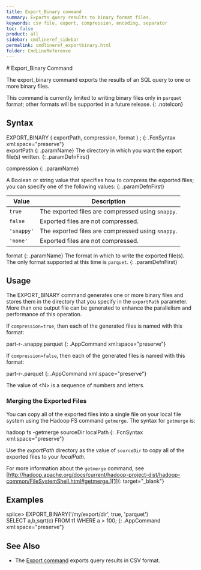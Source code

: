 ```yaml
---
title: Export_Binary command
summary: Exports query results to binary format files.
keywords: csv file, export, compression, encoding, separator
toc: false
product: all
sidebar: cmdlineref_sidebar
permalink: cmdlineref_exportbinary.html
folder: CmdLineReference
---
```

<section>
<div class="TopicContent" data-swiftype-index="true" markdown="1">
# Export_Binary Command

The <span class="AppCommand">export_binary</span> command exports the results
of an SQL query to one or more binary files.

This command is currently limited to writing binary files only in `parquet` format; other formats will be supported in a future release.
{: .noteIcon}

## Syntax

<div class="fcnWrapperWide" markdown="1">
    EXPORT_BINARY ( exportPath,
                    compression,
                    format )  <SQL_QUERY>;
{: .FcnSyntax xml:space="preserve"}

</div>
<div class="paramList" markdown="1">
exportPath
{: .paramName}
The directory in which you want the export file(s) written.
{: .paramDefnFirst}

compression
{: .paramName}

A Boolean or string value that specifies how to compress the exported files; you can specify one of
the following values:
{: .paramDefnFirst}

<div markdown="0">
    <table summary="Possible values for compression">
            <col />
            <col />
            <thead>
                <tr>
                    <th>Value</th>
                    <th>Description</th>
                </tr>
            </thead>
            <tbody>
                <tr>
                    <td><code>true</code></td>
                    <td>The exported files are compressed using <code>snappy</code>.</td>
                </tr>
                <tr>
                    <td><code>false</code></td>
                    <td>Exported files are not compressed.</td>
                </tr>
                <tr>
                    <td><code>'snappy'</code></td>
                    <td>The exported files are compressed using <code>snappy</code>.</td>
                </tr>
                <tr>
                    <td><code>'none'</code></td>
                    <td>Exported files are not compressed.</td>
                </tr>
            </tbody>
        </table>
</div>

format
{: .paramName}
The format in which to write the exported file(s). The only format supported at this time is `parquet`.
{: .paramDefnFirst}
</div>

## Usage

The <span class="AppCommand">EXPORT_BINARY</span> command generates one or
more binary files and stores them in the directory that you specify in the
`exportPath` parameter. More than one output file can be generated to
enhance the parallelism and performance of this operation.

If `compression=true`, then each of the generated files is named with
this format:

 <div class="preWrapper" markdown="1">
    part-r-<N>.snappy.parquet
{: .AppCommand xml:space="preserve"}
</div>

If `compression=false`, then each of the generated files is named with
this format:

 <div class="preWrapper" markdown="1">
    part-r-<N>.parquet
{: .AppCommand xml:space="preserve"}
</div>

The value of <span class="AppCommand">&lt;N&gt;</span> is a sequence of numbers and letters.

### Merging the Exported Files

You can copy all of the exported files into a single file on your local
file system using the Hadoop FS command `getmerge`. The syntax for
`getmerge` is:

 <div class="fcnWrapperWide" markdown="1">
    hadoop fs -getmerge sourceDir localPath
{: .FcnSyntax xml:space="preserve"}

</div>

Use the *exportPath* directory as the value of `sourceDir` to copy all of
the exported files to your *localPath*.

For more information about the `getmerge` command, see
[http://hadoop.apache.org/docs/current/hadoop-project-dist/hadoop-common/FileSystemShell.html#getmerge.][1]{:
target="_blank"}

## Examples

 <div class="preWrapperWide" markdown="1">
     splice> EXPORT_BINARY('/my/export/dir', true, 'parquet')
              SELECT a,b,sqrt(c) FROM t1 WHERE a > 100;
{: .AppCommand xml:space="preserve"}
</div>

## See Also
* The [Export command](cmdlineref_export.html) exports query results in CSV format.

</div>
</section>



[1]: http://hadoop.apache.org/docs/current/hadoop-project-dist/hadoop-common/FileSystemShell.html#getmerge
